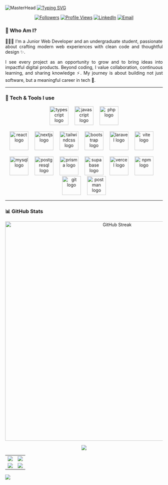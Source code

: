 ![MasterHead](https://user-images.githubusercontent.com/67194519/173735367-b75edb3b-61ec-4323-a10f-5d98e1d7b97a.gif)
[![Typing SVG](https://readme-typing-svg.demolab.com?font=Orbitron&weight=700&size=90&pause=800&color=1A237E&center=true&vCenter=true&width=2000&height=200&lines=I+am+Hamka+Zainardhi;WEB+DEVELOPER;DEVELOPER+JR;Student+Of+Telkom+Univeristy)](https://git.io/typing-svg)

<p align="center">
  <a href="https://github.com/HamkaZainulArdhi?tab=followers"><img alt="Followers" src="https://img.shields.io/github/followers/HamkaZainulArdhi?style=flat&label=Followers"></a>
  <a href="https://github.com/HamkaZainulArdhi"><img alt="Profile Views" src="https://komarev.com/ghpvc/?username=HamkaZainulArdhi&style=flat"></a>
  <a href="https://www.linkedin.com/in/muhammad-haikal-faruq-923b62336/"><img alt="LinkedIn" src="https://img.shields.io/badge/LinkedIn-0A66C2?logo=linkedin&logoColor=white"></a>
  <a href="mailto:HamkaZainulArdhi@gmail.com"><img alt="Email" src="https://img.shields.io/badge/Email-contact-orange"></a>
</p>

### 🧠 Who Am I?

<p align="justify">👨🏻‍💻 I’m a Junior Web Developer and an undergraduate student, passionate about crafting modern web experiences with clean code and thoughtful design ✨.</p>

<p align="justify">I see every project as an opportunity to grow and to bring ideas into impactful digital products. Beyond coding, I value collaboration, continuous learning, and sharing knowledge ⚡. My journey is about building not just software, but a meaningful career in tech 🚀.</p>

---

### 🧰 Tech & Tools I use

<div align="center">
  <!-- Languages -->
  <img src="https://skillicons.dev/icons?i=ts" height="60" alt="typescript logo" />
  <img width="12" />
  <img src="https://skillicons.dev/icons?i=javascript" height="60" alt="javascript logo" />
  <img width="12" />
  <img src="https://skillicons.dev/icons?i=php" height="60" alt="php logo" />
  
  <br />
  <br />

  <!-- Frameworks & Libraries -->
  <img src="https://skillicons.dev/icons?i=react" height="60" alt="react logo" />
  <img width="12" />
  <img src="https://skillicons.dev/icons?i=nextjs" height="60" alt="nextjs logo" />
  <img width="12" />
  <img src="https://skillicons.dev/icons?i=tailwind" height="60" alt="tailwindcss logo" />
  <img width="12" />
  <img src="https://skillicons.dev/icons?i=bootstrap" height="60" alt="bootstrap logo" />
  <img width="12" />
  <img src="https://skillicons.dev/icons?i=laravel" height="60" alt="laravel logo" />
  <img width="12" />
  <img src="https://skillicons.dev/icons?i=vite" height="60" alt="vite logo" />
  <img width="12" />
  
  <br />
  <br />

  <!-- Database & ORM -->
  <img src="https://skillicons.dev/icons?i=mysql" height="60" alt="mysql logo" />
  <img width="12" />
  <img src="https://skillicons.dev/icons?i=postgres" height="60" alt="postgresql logo" />
  <img width="12" />
  <img src="https://skillicons.dev/icons?i=prisma" height="60" alt="prisma logo" />
  <img width="12" />
  <img src="https://skillicons.dev/icons?i=supabase" height="60" alt="supabase logo" />
  <img width="12" />
  


  <!-- Deployment & Package Manager -->
  <img src="https://skillicons.dev/icons?i=vercel" height="60" alt="vercel logo" />
  <img width="12" />
  <img src="https://skillicons.dev/icons?i=npm" height="60" alt="npm logo" />
  <img width="12" />
  


  <!-- Tools -->
  <img src="https://skillicons.dev/icons?i=git" height="60" alt="git logo" />
  <img width="12" />
  <img src="https://skillicons.dev/icons?i=postman" height="60" alt="postman logo" />
</div>


---

### 📊 GitHub Stats

<p align="center">
  <a href="https://git.io/streak-stats">
    <img
      src="https://github-readme-streak-stats-beryl-mu.vercel.app?user=HamkaZainulArdhi&hide_border=false&date_format=j%20M%5B%20Y%5D"
      alt="GitHub Streak"
      width="700"  />
  </a>
</p>

<p align="center">
  <img src="http://github-profile-summary-cards.vercel.app/api/cards/profile-details?username=HamkaZainulArdhi&theme=default" />
</p>


<table align="center">
<tr>
  <td><img src="http://github-profile-summary-cards.vercel.app/api/cards/repos-per-language?username=HamkaZainulArdhi&theme=default" /></td>
  <td><img src="http://github-profile-summary-cards.vercel.app/api/cards/most-commit-language?username=HamkaZainulArdhi&theme=default" /></td>
</tr>
<tr>
  <td><img src="http://github-profile-summary-cards.vercel.app/api/cards/stats?username=HamkaZainulArdhi&theme=default" /></td>
  <td><img src="http://github-profile-summary-cards.vercel.app/api/cards/productive-time?username=HamkaZainulArdhi&theme=default&utcOffset=8" /></td>
</tr>
</table>






<img src="https://raw.githubusercontent.com/Trilokia/Trilokia/379277808c61ef204768a61bbc5d25bc7798ccf1/bottom_header.svg" />
